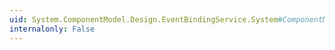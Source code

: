 ```yaml
---
uid: System.ComponentModel.Design.EventBindingService.System#ComponentModel#Design#IEventBindingService#GetCompatibleMethods(System.ComponentModel.EventDescriptor)
internalonly: False
---
```

